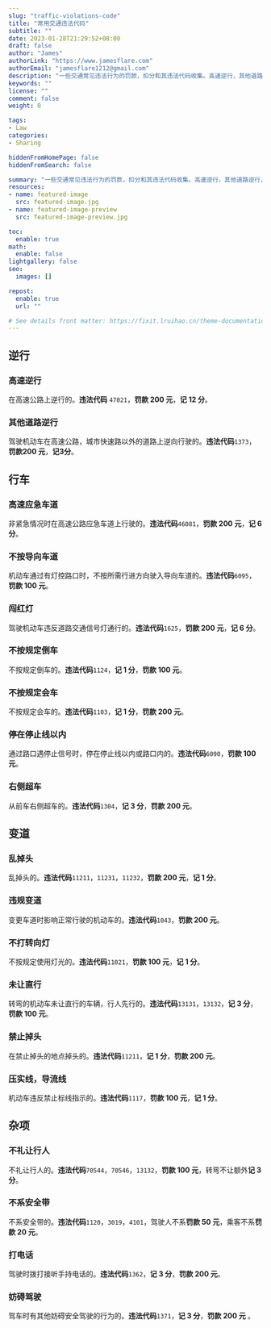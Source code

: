 ```yaml
---
slug: "traffic-violations-code"
title: "常用交通违法代码"
subtitle: ""
date: 2023-01-28T21:29:52+08:00
draft: false
author: "James"
authorLink: "https://www.jamesflare.com"
authorEmail: "jamesflare1212@gmail.com"
description: "一些交通常见违法行为的罚款，扣分和其违法代码收集。高速逆行，其他道路逆行，高速应急车道，不按导向车道，闯红灯，乱掉头，违规变道，不打转向灯，打电话，妨碍驾驶，不系安全带，不按规定使用灯光等"
keywords: ""
license: ""
comment: false
weight: 0

tags:
- Law
categories:
- Sharing

hiddenFromHomePage: false
hiddenFromSearch: false

summary: "一些交通常见违法行为的罚款，扣分和其违法代码收集。高速逆行，其他道路逆行，高速应急车道，不按导向车道，闯红灯，乱掉头，违规变道，不打转向灯，打电话，妨碍驾驶，不系安全带，不按规定使用灯光等"
resources:
- name: featured-image
  src: featured-image.jpg
- name: featured-image-preview
  src: featured-image-preview.jpg

toc:
  enable: true
math:
  enable: false
lightgallery: false
seo:
  images: []

repost:
  enable: true
  url: ""

# See details front matter: https://fixit.lruihao.cn/theme-documentation-content/#front-matter
---
```


## 逆行

### 高速逆行

在高速公路上逆行的。**违法代码** `47021`，**罚款 200 元**，**记 12 分**。

### 其他道路逆行

驾驶机动车在高速公路，城市快速路以外的道路上逆向行驶的。**违法代码**`1373`，**罚款200 元**，**记3分**。

## 行车

### 高速应急车道

非紧急情况时在高速公路应急车道上行驶的。**违法代码**`46081`，**罚款 200 元**，**记 6 分**。

### 不按导向车道

机动车通过有灯控路口时，不按所需行进方向驶入导向车道的。**违法代码**`6095`，**罚款 100 元**。

### 闯红灯

驾驶机动车违反道路交通信号灯通行的。**违法代码**`1625`，**罚款 200 元**，**记 6 分**。

### 不按规定倒车

不按规定倒车的。**违法代码**`1124`，**记 1 分**，**罚款 100 元**。

### 不按规定会车

不按规定会车的。**违法代码**`1103`，**记 1 分**，**罚款 200 元**。

### 停在停止线以内

通过路口遇停止信号时，停在停止线以内或路口内的。**违法代码**`6090`，**罚款 100 元**。

### 右侧超车

从前车右侧超车的。**违法代码**`1304`，**记 3 分**，**罚款 200 元**。

## 变道

### 乱掉头

乱掉头的。**违法代码**`11211`，`11231`，`11232`，**罚款 200 元**，**记 1 分**。

### 违规变道

变更车道时影响正常行驶的机动车的。**违法代码**`1043`，**罚款 200 元**。

### 不打转向灯

不按规定使用灯光的。**违法代码**`11021`，**罚款 100 元**，**记 1 分**。

### 未让直行

转弯的机动车未让直行的车辆，行人先行的。**违法代码**`13131`，`13132`，**记 3 分**，**罚款 100 元**。

### 禁止掉头

在禁止掉头的地点掉头的。**违法代码**`11211`，**记 1 分**，**罚款 200 元**。

### 压实线，导流线

机动车违反禁止标线指示的。**违法代码**`1117`，**罚款 100 元**，**记 1 分**。

## 杂项

### 不礼让行人

不礼让行人的。**违法代码**`70544`，`70546`，`13132`，**罚款 100 元**，转弯不让额外**记 3 分**。

### 不系安全带

不系安全带的。**违法代码**`1120`，`3019`，`4101`，驾驶人不系**罚款 50 元**，乘客不系**罚款 20 元**。

### 打电话

驾驶时拨打接听手持电话的。**违法代码**`1362`，**记 3 分**，**罚款 200 元**。

### 妨碍驾驶

驾车时有其他妨碍安全驾驶的行为的。**违法代码**`1371`，**记 3 分**，**罚款 200 元** 。